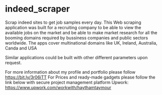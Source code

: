 # indeed_scraper
Scrap indeed sites to get job samples every day.
This Web scraping application was built for a recruiting company to be able to view the available jobs on the market and be able to make market research for all the booming domains required by bussiness companies and public sectors worldwide. 
The apps cover multinational domains like UK, Ireland, Australia, Canda and USA

Similar applications could be built with other different parameters upon request.


For more information about my profile and portfolio please follow https://bit.ly/3r06iTT
For Prices and ready-made gadgets please follow the link below with secure project management platform Upwork: https://www.upwork.com/workwith/haythamtaymour
